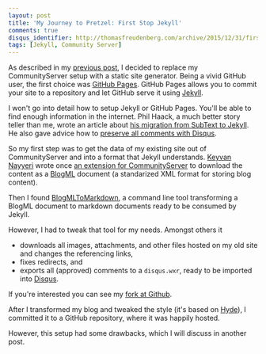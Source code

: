 ```yaml
---
layout: post
title: 'My Journey to Pretzel: First Stop Jekyll'
comments: true
disqus_identifier: http://thomasfreudenberg.com/archive/2015/12/31/first-stop-jekyll/
tags: [Jekyll, Community Server]
---
```

As described in my [previous post](/archive/2015/12/30/journey_to_pretzel/), I decided to replace my CommunityServer setup with a static site generator. Being a vivid GitHub user, the first choice was [GitHub Pages](https://pages.github.com/). GitHub Pages allows you to commit your site to a repository and let GitHub serve it using [Jekyll](http://jekyllrb.com/).

I won't go into detail how to setup Jekyll or GitHub Pages. You'll be able to find enough information in the internet. Phil Haack, a much better story teller than me, wrote an article about [his migration from SubText to Jekyll](http://haacked.com/archive/2013/12/02/dr-jekyll-and-mr-haack/). He also gave advice how to [preserve all comments with Disqus](http://haacked.com/archive/2013/12/09/preserving-disqus-comments-with-jekyll/).

So my first step was to get the data of my existing site out of CommunityServer and into a format that Jekyll understands. [Keyvan Nayyeri](http://www.keyvan.tech/) wrote once [an extension for CommunityServer](http://blogml.codeplex.com/) to download the content as a [BlogML](https://en.wikipedia.org/wiki/BlogML) document (a standarized XML format for storing blog content).

Then I found [BlogMLToMarkdown](https://github.com/pcibraro/BlogMLToMarkdown), a command line tool transforming a BlogML document to markdown documents ready to be consumed by Jekyll.

However, I had to tweak that tool for my needs. Amongst others it
* downloads all images, attachments, and other files hosted on my old site and changes the referencing links,
* fixes redirects, and
* exports all (approved) comments to a `disqus.wxr`, ready to be imported into [Disqus](https://disqus.com/).

If you're interested you can see my [fork at Github](https://github.com/thoemmi/BlogMLToMarkdown).

After I transformed my blog and tweaked the style (it's based on [Hyde](http://hyde.getpoole.com/)), I committed it to a GitHub repository, where it was happily hosted.

However, this setup had some drawbacks, which I will discuss in another post.